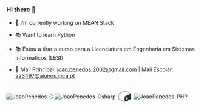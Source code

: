 ### Hi there 👋
- 🔭 I’m currently working on MEAN Stack
- 📚 Want to learn Python

- 📚 Estou a tirar o curso para a Licenciatura em Engenharia em Sistemas Informaticos (LESI)
- 📜 Mail Principal: joao.penedos.2002@gmail.com | Mail Escolar: a23497@alunos.ipca.pt

<div style="display: inline_block"><br>
  <img align="center" alt="JoaoPenedos-C" height="30" width="40" src="https://cdn.jsdelivr.net/gh/devicons/devicon/icons/c/c-original.svg" />
  <img align="center" alt="JoaoPenedos-Csharp" height="30" width="40" src="https://cdn.jsdelivr.net/gh/devicons/devicon/icons/csharp/csharp-original.svg" />
  <img align="center" alt="JoaoPenedos-Bash" height="30" width="40" src="https://raw.githubusercontent.com/devicons/devicon/master/icons/bash/bash-original.svg">
  <img align="center" alt="JoaoPenedos-PHP" height="30" width="40" src="https://cdn.jsdelivr.net/gh/devicons/devicon/icons/php/php-plain.svg">
</div>
